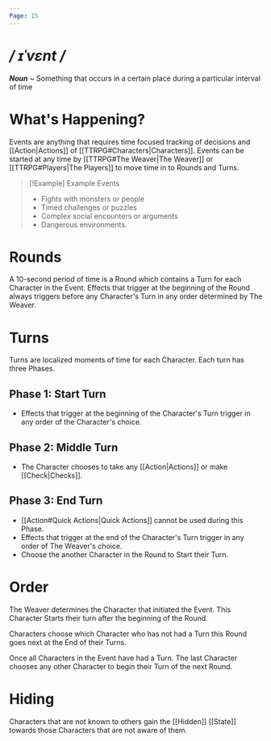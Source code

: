 ```yaml
---
Page: 15
---
```

# */ ɪˈvɛnt /*
***Noun*** ~ Something that occurs in a certain place during a particular interval of time
# What's Happening?
Events are anything that requires time focused tracking of decisions and [[Action|Actions]] of [[TTRPG#Characters|Characters]]. Events can be started at any time by [[TTRPG#The Weaver|The Weaver]] or [[TTRPG#Players|The Players]] to move time in to Rounds and Turns.
>[!Example] Example Events
>- Fights with monsters or people
>- Timed challenges or puzzles
>- Complex social encounters or arguments
>- Dangerous environments.
# Rounds
A 10-second period of time is a Round which contains a Turn for each Character in the Event.
Effects that trigger at the beginning of the Round always triggers before any Character's Turn in any order determined by The Weaver.
# Turns
Turns are localized moments of time for each Character. Each turn has three Phases.
## Phase 1: Start Turn
- Effects that trigger at the beginning of the Character's Turn trigger in any order of the Character's choice.
## Phase 2: Middle Turn
- The Character chooses to take any [[Action|Actions]] or make [[Check|Checks]].
## Phase 3: End Turn
- [[Action#Quick Actions|Quick Actions]] cannot be used during this Phase.
- Effects that trigger at the end of the Character's Turn trigger in any order of The Weaver's choice.
- Choose the another Character in the Round to Start their Turn.
# Order
The Weaver determines the Character that initiated the Event. This Character Starts their turn after the beginning of the Round.

Characters choose which Character who has not had a Turn this Round goes next at the End of their Turns. 

Once all Characters in the Event have had a Turn. The last Character chooses any other Character to begin their Turn of the next Round.
# Hiding
Characters that are not known to others gain the [[Hidden]] [[State]] towards those Characters that are not aware of them.